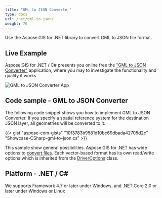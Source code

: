 ```yaml
---
title: "GML to JSON Converter"
type: docs
url: /net/gml-to-json/
weight: 70
---
```


Use the Aspose.GIS for .NET library to convert GML to JSON file format.

## **Live Example**

Aspose.GIS for .NET / C# presents you online free the ["GML to JSON Converter"](https://products.aspose.app/gis/conversion/gml-to-json) application, where you may to investigate the functionality and quality it works.

![GML to JSON Converter App](conversion.png)

## **Code sample - GML to JSON Converter**

The following code snippet shows you how to implement GML to JSON Converter. If you specify a spatial reference system for the destination JSON layer, all geometries will be converted to it. 

{{< gist "aspose-com-gists" "10f3783b9581d10bc69dbada42705d2c" "Showcase-CSharp-gml-to-json.cs" >}}

This sample show general possibilities. Aspose.GIS for .NET has wide options to [convert files](https://docs.aspose.com/gis/net/vector-layers/). Each vector-based format has its own read/write options which is inherited from the [DriverOptions](https://reference.aspose.com/gis/net/aspose.gis/driveroptions) class.

## **Platform - .NET / C#**

We supports Framework 4.7 or later under Windows, and .NET Core 2.0 or later under Windows or Linux
